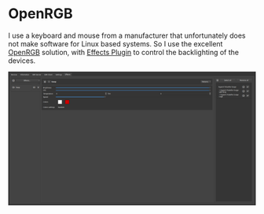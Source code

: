 # OpenRGB

I use a keyboard and mouse from a manufacturer that unfortunately does not make
software for Linux based systems. So I use the excellent
[OpenRGB](https://github.com/CalcProgrammer1/OpenRGB/) solution, with
[Effects Plugin](https://openrgb.org/plugins.html) to control the backlighting
of the devices.

![OpenRGB](openrgb.png "OpenRGB Effects plugin")
